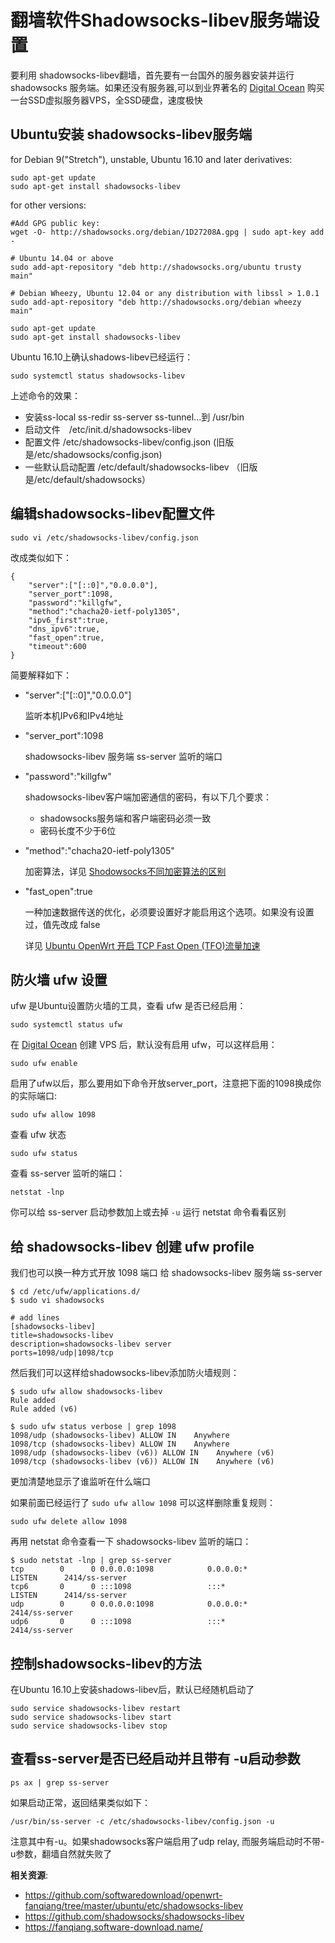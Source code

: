 翻墙软件Shadowsocks-libev服务端设置
===============================

要利用 shadowsocks-libev翻墙，首先要有一台国外的服务器安装并运行shadowsocks 服务端。如果还没有服务器,可以到业界著名的 [Digital Ocean](https://m.do.co/c/89497bd485e0) 购买一台SSD虚拟服务器VPS，全SSD硬盘，速度极快

Ubuntu安装 shadowsocks-libev服务端
--------

for Debian 9("Stretch"), unstable, Ubuntu 16.10 and later derivatives:

    sudo apt-get update
    sudo apt-get install shadowsocks-libev

for other versions:

    #Add GPG public key:
    wget -O- http://shadowsocks.org/debian/1D27208A.gpg | sudo apt-key add -

    # Ubuntu 14.04 or above
    sudo add-apt-repository "deb http://shadowsocks.org/ubuntu trusty main"

    # Debian Wheezy, Ubuntu 12.04 or any distribution with libssl > 1.0.1
    sudo add-apt-repository "deb http://shadowsocks.org/debian wheezy main"

    sudo apt-get update
    sudo apt-get install shadowsocks-libev

Ubuntu 16.10上确认shadows-libev已经运行：

    sudo systemctl status shadowsocks-libev

上述命令的效果：

- 安装ss-local ss-redir ss-server ss-tunnel...到 /usr/bin
- 启动文件　/etc/init.d/shadowsocks-libev
- 配置文件 /etc/shadowsocks-libev/config.json (旧版是/etc/shadowsocks/config.json)
- 一些默认启动配置 /etc/default/shadowsocks-libev （旧版是/etc/default/shadowsocks）

编辑shadowsocks-libev配置文件
--------

    sudo vi /etc/shadowsocks-libev/config.json

改成类似如下：

    {
        "server":["[::0]","0.0.0.0"],
        "server_port":1098,
        "password":"killgfw",
        "method":"chacha20-ietf-poly1305",
        "ipv6_first":true,
        "dns_ipv6":true,
        "fast_open":true,
        "timeout":600
    }

简要解释如下：

- "server":["[::0]","0.0.0.0"]

    监听本机IPv6和IPv4地址

- "server_port":1098

    shadowsocks-libev 服务端 ss-server 监听的端口

- "password":"killgfw"

    shadowsocks-libev客户端加密通信的密码，有以下几个要求：

  - shadowsocks服务端和客户端密码必须一致
  - 密码长度不少于6位

- "method":"chacha20-ietf-poly1305"

    加密算法，详见 [Shodowsocks不同加密算法的区别](03.8.md)

- "fast_open":true

    一种加速数据传送的优化，必须要设置好才能启用这个选项。如果没有设置过，值先改成 false

    详见 [Ubuntu OpenWrt 开启 TCP Fast Open (TFO)流量加速](06.01.md)

防火墙 ufw 设置
--------

ufw 是Ubuntu设置防火墙的工具，查看 ufw 是否已经启用：

    sudo systemctl status ufw

在 [Digital Ocean](https://m.do.co/c/89497bd485e0) 创建 VPS 后，默认没有启用 ufw，可以这样启用：

    sudo ufw enable

启用了ufw以后，那么要用如下命令开放server_port，注意把下面的1098换成你的实际端口:

    sudo ufw allow 1098

查看 ufw 状态

    sudo ufw status

查看 ss-server 监听的端口：

    netstat -lnp

你可以给 ss-server 启动参数加上或去掉 `-u` 运行 netstat 命令看看区别

给 shadowsocks-libev 创建 ufw profile
--------------

我们也可以换一种方式开放 1098 端口 给 shadowsocks-libev 服务端  ss-server

    $ cd /etc/ufw/applications.d/
    $ sudo vi shadowsocks

    # add lines
    [shadowsocks-libev]
    title=shadowsocks-libev
    description=shadowsocks-libev server
    ports=1098/udp|1098/tcp

然后我们可以这样给shadowsocks-libev添加防火墙规则：

    $ sudo ufw allow shadowsocks-libev
    Rule added
    Rule added (v6)

    $ sudo ufw status verbose | grep 1098
    1098/udp (shadowsocks-libev) ALLOW IN    Anywhere
    1098/tcp (shadowsocks-libev) ALLOW IN    Anywhere
    1098/udp (shadowsocks-libev (v6)) ALLOW IN    Anywhere (v6)
    1098/tcp (shadowsocks-libev (v6)) ALLOW IN    Anywhere (v6)

更加清楚地显示了谁监听在什么端口

如果前面已经运行了 `sudo ufw allow 1098` 可以这样删除重复规则：

    sudo ufw delete allow 1098

再用 netstat 命令查看一下 shadowsocks-libev 监听的端口：

    $ sudo netstat -lnp | grep ss-server
    tcp        0      0 0.0.0.0:1098            0.0.0.0:*               LISTEN      2414/ss-server
    tcp6       0      0 :::1098                 :::*                    LISTEN      2414/ss-server
    udp        0      0 0.0.0.0:1098            0.0.0.0:*                           2414/ss-server
    udp6       0      0 :::1098                 :::*                                2414/ss-server

控制shadowsocks-libev的方法
--------

在Ubuntu 16.10上安装shadows-libev后，默认已经随机启动了

    sudo service shadowsocks-libev restart
    sudo service shadowsocks-libev start
    sudo service shadowsocks-libev stop

查看ss-server是否已经启动并且带有 -u启动参数
--------

    ps ax | grep ss-server

如果启动正常，返回结果类似如下：

    /usr/bin/ss-server -c /etc/shadowsocks-libev/config.json -u

注意其中有-u。如果shadowsocks客户端启用了udp relay, 而服务端启动时不带-u参数，翻墙自然就失败了

**相关资源**:

- https://github.com/softwaredownload/openwrt-fanqiang/tree/master/ubuntu/etc/shadowsocks-libev
- https://github.com/shadowsocks/shadowsocks-libev
- https://fanqiang.software-download.name/